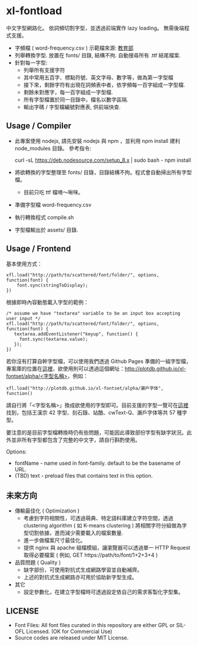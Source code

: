 xl-fontload
=======

中文字型網路化。 依詞頻切割字型，並透過前端實作 lazy loading。 無需後端程式支援。

 * 字頻檔 ( word-frequency.csv )
   示範檔來源: [教育部](http://language.moe.gov.tw/001/Upload/files/SITE_CONTENT/M0001/86NEWS/download/86rest17.TXT)
 * 列舉轉換字型. 放置在 fonts/ 目錄, 結構不拘. 自動搜尋所有 .ttf 結尾檔案.
 * 針對每一字型:
   * 列舉所有支援字符
   * 其中常用五百字、標點符號、英文字母、數字等，做為第一字型檔
   * 接下來，剩餘字符有出現在詞頻表中者，依字頻每一百字組成一字型檔.
   * 剩餘未對應字，每一百字組成一字型檔.
   * 所有字型檔置於同一目錄中，檔名以數字區隔.
   * 輸出字碼 / 字型檔編號對應表, 供前端快查.



Usage / Compiler
----------------

 * 此專案使用 nodejs, 請先安裝 nodejs 與 npm ，並利用 npm install 建利 node_modules 目錄。
   參考指令: 

    curl -sL https://deb.nodesource.com/setup_8.x | sudo bash -
    npm install


 * 將欲轉換的字型整理至 fonts/ 目錄，目錄結構不拘。程式會自動掃出所有字型檔。
   - 目前只吃 ttf 檔唷～啾咪。
 * 準備字型檔 word-frequency.csv
 * 執行轉換程式 compile.sh 
 * 字型檔輸出於 assets/ 目錄.



Usage / Frontend
----------------

基本使用方式：

    xfl.load("http://path/to/scattered/font/folder/", options, function(font) {
        font.sync(stringToDisplay);
    })


根據即時內容動態載入字型的範例：

    /* assume we have "textarea" variable to be an input box accepting user input */
    xfl.load("http://path/to/scattered/font/folder/", options, function(font) {
       textarea.addEventListener("keyup", function() {
         font.sync(textarea.value);
       });
    })


若你沒有打算自幹字型檔，可以使用我們透過 Github Pages 準備的一組字型檔，專案庫的位置在[這裡](https://github.com/plotdb/xl-fontset/)，欲使用則可以透過這個網址：[http://plotdb.github.io/xl-fontset/alpha/<字型名稱>](http://plotdb.github.io/xl-fontset/alpha/<字型名稱>)，例如：

    xfl.load("http://plotdb.github.io/xl-fontset/alpha/瀨戶字体", function() 

請自行將「<字型名稱>」換成欲使用的字型即可。目前支援的字型一覽可在[這裡](https://github.com/plotdb/xl-fontset/tree/gh-pages/alpha)找到，包括王漢宗 42 字型、刻石錄、站酷、cwText-Q、瀨戶字体等共 57 種字型。

要注意的是目前字型檔轉換時仍有些問題，可能因此導致部份字型有缺字狀況。此外並非所有字型都包含了完整的中文字，請自行斟酌使用。


Options:

  * fontName - name used in font-family. default to be the basename of URL.
  * (TBD) text - preload files that contains text in this option.



未來方向
--------

 * 傳輸最佳化 ( Optimization )
   * 考慮到字符相關性，可透過萌典、特定語料庫建立字符空間，透過 clustering algorithm ( 如 K-means clustering ) 將相關字符分組做為字型切割依據，進而減少需要載入的檔案數量.
   * 進一步做檔案尺寸最佳化。
   * 提供 nginx 與 apache 組檔模組，讓瀏覽器可以透過單一 HTTP Request 取得必要檔案 ( 例如, GET https://path/to/font/1+2+3+4 ) 
 * 品質問題 ( Quality )
   * 缺字部份，可使用對抗式生成網路學習並自動補齊。
   * 上述的對抗式生成網路亦可用於協助新字型生成。
 * 其它
   * 設定參數化，在建立字型檔時可透過設定依自己的需求客製化字型集。


LICENSE
--------

 * Font Files: All font files curated in this repository are either GPL or SIL-OFL Licensed. (OK for Commercial Use)
 * Source codes are released under MIT License.

